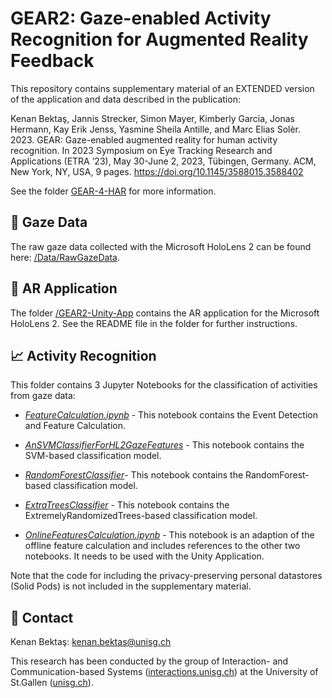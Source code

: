 # GEAR2: Gaze-enabled Activity Recognition for Augmented Reality Feedback

This repository contains supplementary material of an EXTENDED version of the application and data described in the publication:

Kenan Bektaş, Jannis Strecker, Simon Mayer, Kimberly Garcia, Jonas Hermann, Kay Erik Jenss, Yasmine Sheila Antille, and Marc Elias Solèr. 2023. GEAR: Gaze-enabled augmented reality for human activity recognition. In 2023 Symposium on Eye Tracking Research and Applications (ETRA ’23), May 30-June 2, 2023, Tübingen, Germany. ACM, New York, NY, USA, 9 pages. https://doi.org/10.1145/3588015.3588402

See the folder [GEAR-4-HAR](https://github.com/Interactions-HSG/GEAR/tree/main/GEAR-4-HAR) for more information.

## 👀 Gaze Data

The raw gaze data collected with the Microsoft HoloLens 2 can be found here: [/Data/RawGazeData](https://github.com/Interactions-HSG/GEAR/tree/main/GEAR2/Data/RawGazeData).

## 🚀 AR Application

The folder [/GEAR2-Unity-App](https://github.com/Interactions-HSG/GEAR/tree/main/GEAR2/GEAR2-Unity-App) contains the AR application for the Microsoft HoloLens 2. See the README file in the folder for further instructions.

## 📈 Activity Recognition

This folder contains 3 Jupyter Notebooks for the classification of activities from gaze data: 

- [*FeatureCalculation.ipynb*](https://github.com/Interactions-HSG/GEAR/blob/main/GEAR-4-HAR/FeatureCalculation.ipynb) - This notebook  contains the Event Detection and Feature Calculation.

- [*AnSVMClassifierForHL2GazeFeatures*](https://github.com/Interactions-HSG/GEAR/blob/main/GEAR-4-HAR/AnSVMClassifierForHL2GazeFeatures.ipynb) - This notebook contains the SVM-based classification model.

- [*RandomForestClassifier*](https://github.com/Interactions-HSG/GEAR/blob/main/GEAR-4-HAR/RandomForestClassifier.ipynb)- This notebook contains the RandomForest-based classification model.

- [*ExtraTreesClassifier*](https://github.com/Interactions-HSG/GEAR/blob/main/GEAR-4-HAR/ExtraTreesClassifier.ipynb) - This notebook contains the ExtremelyRandomizedTrees-based classification model.

- [*OnlineFeaturesCalculation.ipynb*](https://github.com/Interactions-HSG/GEAR/blob/main/GEAR-4-HAR/OnlineFeaturesCalculation.ipynb) - This notebook is an adaption of the offline feature calculation and includes references to the other two notebooks. It needs to be used with the Unity Application.

Note that the code for including the privacy-preserving personal datastores (Solid Pods) is not included in the supplementary material.

## 📧 Contact

Kenan Bektaş: [kenan.bektas@unisg.ch](mailto:kenan.bektas@unisg.ch)

This research has been conducted by the group of Interaction- and Communication-based Systems ([interactions.unisg.ch](https://interactions.unisg.ch)) at the University of St.Gallen ([unisg.ch](https://unisg.ch)).

